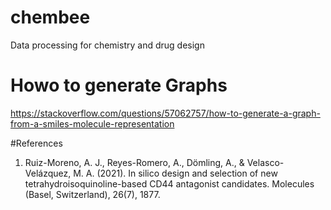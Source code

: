 # chembee
Data processing for chemistry and drug design

# Howo to generate Graphs 

https://stackoverflow.com/questions/57062757/how-to-generate-a-graph-from-a-smiles-molecule-representation

#References 

1. Ruiz-Moreno, A. J., Reyes-Romero, A., Dömling, A., & Velasco-Velázquez, M. A. (2021). In silico design and selection of new tetrahydroisoquinoline-based CD44 antagonist candidates. Molecules (Basel, Switzerland), 26(7), 1877.